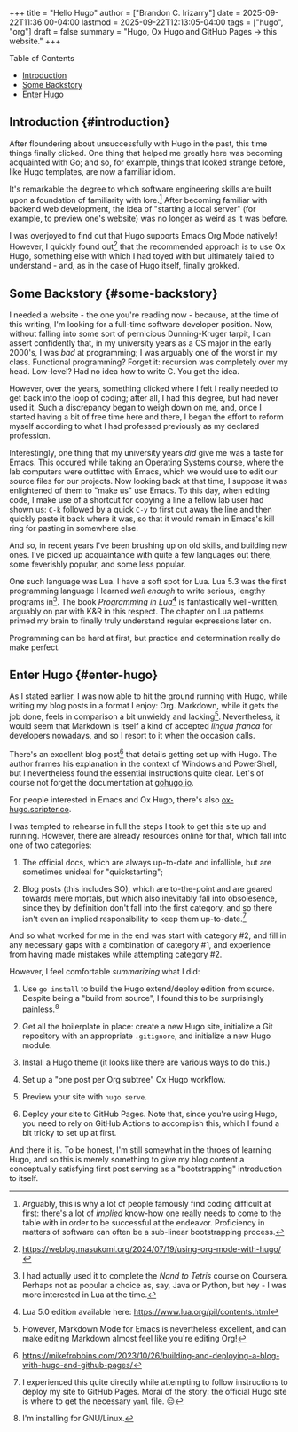 +++
title = "Hello Hugo"
author = ["Brandon C. Irizarry"]
date = 2025-09-22T11:36:00-04:00
lastmod = 2025-09-22T12:13:05-04:00
tags = ["hugo", "org"]
draft = false
summary = "Hugo, Ox Hugo and GitHub Pages → this website."
+++

<div class="ox-hugo-toc toc">

<div class="heading">Table of Contents</div>

- [Introduction](#introduction)
- [Some Backstory](#some-backstory)
- [Enter Hugo](#enter-hugo)

</div>
<!--endtoc-->


## Introduction {#introduction}

After floundering about unsuccessfully with Hugo in the past, this
time things finally clicked. One thing that helped me greatly here
was becoming acquainted with Go; and so, for example, things that
looked strange before, like Hugo templates, are now a familiar
idiom.

It's remarkable the degree to which software engineering skills are
built upon a foundation of familiarity with lore.[^fn:1] After
becoming familiar with backend web development, the idea of
"starting a local server" (for example, to preview one's website)
was no longer as weird as it was before.

I was overjoyed to find out that Hugo supports Emacs Org Mode
natively! However, I quickly found out[^fn:2] that the recommended
approach is to use Ox Hugo, something else with which I had toyed
with but ultimately failed to understand - and, as in the case of
Hugo itself, finally grokked.


## Some Backstory {#some-backstory}

I needed a website - the one you're reading now - because, at the
time of this writing, I'm looking for a full-time software
developer position.  Now, without falling into some sort of
pernicious Dunning-Kruger tarpit, I can assert confidently that, in
my university years as a CS major in the early 2000's, I was _bad_
at programming; I was arguably one of the worst in my
class. Functional programming? Forget it: recursion was completely
over my head. Low-level? Had no idea how to write C. You get the
idea.

However, over the years, something clicked where I felt I really
needed to get back into the loop of coding; after all, I had this
degree, but had never used it. Such a discrepancy began to weigh
down on me, and, once I started having a bit of free time here and
there, I began the effort to reform myself according to what I had
professed previously as my declared profession.

Interestingly, one thing that my university years _did_ give me was
a taste for Emacs. This occured while taking an Operating Systems
course, where the lab computers were outfitted with Emacs, which we
would use to edit our source files for our projects. Now looking
back at that time, I suppose it was enlightened of them to "make
us" use Emacs. To this day, when editing code, I make use of a
shortcut for copying a line a fellow lab user had shown us: `C-k`
followed by a quick `C-y` to first cut away the line and then
quickly paste it back where it was, so that it would remain in
Emacs's kill ring for pasting in somewhere else.

And so, in recent years I've been brushing up on old skills, and
building new ones. I've picked up acquaintance with quite a few
languages out there, some feverishly popular, and some less
popular.

One such language was Lua. I have a soft spot for Lua. Lua 5.3 was
the first programming language I learned _well enough_ to write
serious, lengthy programs in[^fn:3]. The book _Programming in Lua_[^fn:4] is
fantastically well-written, arguably on par with K&amp;R in this
respect. The chapter on Lua patterns primed my brain to finally
truly understand regular expressions later on.

Programming can be hard at first, but practice and determination
really do make perfect.


## Enter Hugo {#enter-hugo}

As I stated earlier, I was now able to hit the ground running with
Hugo, while writing my blog posts in a format I enjoy:
Org. Markdown, while it gets the job done, feels in comparison a
bit unwieldy and lacking[^fn:5]. Nevertheless, it would seem that Markdown
is itself a kind of accepted _lingua franca_ for developers
nowadays, and so I resort to it when the occasion calls.

There's an excellent blog post[^fn:6] that details getting set up
with Hugo. The author frames his explanation in the context of
Windows and PowerShell, but I nevertheless found the essential
instructions quite clear. Let's of course not forget the
documentation at [gohugo.io](https://gohugo.io).

For people interested in Emacs and Ox Hugo, there's also
[ox-hugo.scripter.co](https://ox-hugo.scripter.co/).

I was tempted to rehearse in full the steps I took to get this site
up and running. However, there are already resources online for
that, which fall into one of two categories:

1.  The official docs, which are always up-to-date and infallible,
    but are sometimes unideal for "quickstarting";

2.  Blog posts (this includes SO), which are to-the-point and are
    geared towards mere mortals, but which also inevitably fall into
    obsolesence, since they by definition don't fall into the first
    category, and so there isn't even an implied responsibility to
    keep them up-to-date.[^fn:7]

And so what worked for me in the end was start with category #2,
and fill in any necessary gaps with a combination of category #1,
and experience from having made mistakes while attempting category
\#2.

However, I feel comfortable _summarizing_ what I did:

1.  Use `go install` to build the Hugo extend/deploy edition from
    source. Despite being a "build from source", I found this to be
    surprisingly painless.[^fn:8]

2.  Get all the boilerplate in place: create a new Hugo site,
    initialize a Git repository with an appropriate `.gitignore`,
    and initialize a new Hugo module.

3.  Install a Hugo theme (it looks like there are various ways to do
    this.)

4.  Set up a "one post per Org subtree" Ox Hugo workflow.

5.  Preview your site with `hugo serve`.

6.  Deploy your site to GitHub Pages. Note that, since you're using
    Hugo, you need to rely on GitHub Actions to accomplish this,
    which I found a bit tricky to set up at first.

And there it is. To be honest, I'm still somewhat in the throes of
learning Hugo, and so this is merely something to give my blog
content a conceptually satisfying first post serving as a
"bootstrapping" introduction to itself.

[^fn:1]: Arguably, this is why a lot of people famously find coding
    difficult at first: there's a lot of _implied_ know-how one really
    needs to come to the table with in order to be successful at the
    endeavor. Proficiency in matters of software can often be a sub-linear
    bootstrapping process.
[^fn:2]: <https://weblog.masukomi.org/2024/07/19/using-org-mode-with-hugo/>
[^fn:3]: I had actually used it to complete the _Nand to Tetris_ course
    on Coursera. Perhaps not as popular a choice as, say, Java or Python,
    but hey - I was more interested in Lua at the time.
[^fn:4]: Lua 5.0 edition available here: <https://www.lua.org/pil/contents.html>
[^fn:5]: However, Markdown Mode for Emacs is nevertheless excellent, and
    can make editing Markdown almost feel like you're editing Org!
[^fn:6]: <https://mikefrobbins.com/2023/10/26/building-and-deploying-a-blog-with-hugo-and-github-pages/>
[^fn:7]: I experienced this quite directly while attempting to follow
    instructions to deploy my site to GitHub Pages. Moral of the story:
    the official Hugo site is where to get the necessary `yaml` file. 😑
[^fn:8]: I'm installing for GNU/Linux.
